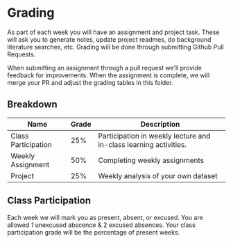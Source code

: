 # Grading

As part of each week you will have an assignment and project task.
These will ask you to generate notes, update project readmes, do background literature searches, etc.
Grading will be done through submitting Github Pull Requests.

When submitting an assignment through a pull request we'll provide feedback for improvements.
When the assignment is complete, we will merge your PR and adjust the grading tables in this folder.

## Breakdown

| Name               | Grade  | Description
|--------------------|--------|-----------------------
|Class Participation | 25%    | Participation in weekly lecture and in-class learning activities.
|Weekly Assignment   | 50%    | Completing weekly assignments
|Project             | 25%    | Weekly analysis of your own dataset

## Class Participation

Each week we will mark you as present, absent, or excused.
You are allowed 1 unexcused abscence & 2 excused absences.
Your class participation grade will be the percentage of present weeks.

